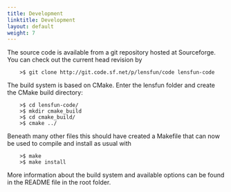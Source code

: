 ```yaml
---
title: Development
linktitle: Development
layout: default
weight: 7
---
```


The source code is available from a git repository hosted at Sourceforge. You can check out the current head revision by

        >$ git clone http://git.code.sf.net/p/lensfun/code lensfun-code

The build system is based on CMake. Enter the lensfun folder and create the CMake build directory:

        >$ cd lensfun-code/
        >$ mkdir cmake_build
        >$ cd cmake_build/
        >$ cmake ../

Beneath many other files this should have created a Makefile that can now be used to compile and install as usual with

        >$ make
        >$ make install

More information about the build system and available options can be found in the README file in the root folder.
